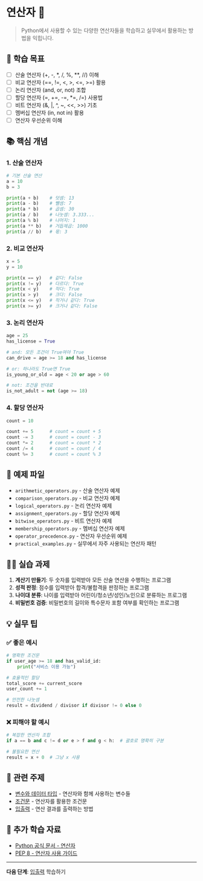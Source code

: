 # 연산자 🔢

> Python에서 사용할 수 있는 다양한 연산자들을 학습하고 실무에서 활용하는 방법을 익힙니다.

## 🎯 학습 목표

- [ ] 산술 연산자 (+, -, *, /, %, **, //) 이해
- [ ] 비교 연산자 (==, !=, <, >, <=, >=) 활용
- [ ] 논리 연산자 (and, or, not) 조합
- [ ] 할당 연산자 (=, +=, -=, *=, /=) 사용법
- [ ] 비트 연산자 (&, |, ^, ~, <<, >>) 기초
- [ ] 멤버십 연산자 (in, not in) 활용
- [ ] 연산자 우선순위 이해

## 📚 핵심 개념

### 1. 산술 연산자
```python
# 기본 산술 연산
a = 10
b = 3

print(a + b)    # 덧셈: 13
print(a - b)    # 뺄셈: 7
print(a * b)    # 곱셈: 30
print(a / b)    # 나눗셈: 3.333...
print(a % b)    # 나머지: 1
print(a ** b)   # 거듭제곱: 1000
print(a // b)   # 몫: 3
```

### 2. 비교 연산자
```python
x = 5
y = 10

print(x == y)   # 같다: False
print(x != y)   # 다르다: True
print(x < y)    # 작다: True
print(x > y)    # 크다: False
print(x <= y)   # 작거나 같다: True
print(x >= y)   # 크거나 같다: False
```

### 3. 논리 연산자
```python
age = 25
has_license = True

# and: 모든 조건이 True여야 True
can_drive = age >= 18 and has_license

# or: 하나라도 True면 True
is_young_or_old = age < 20 or age > 60

# not: 조건을 반대로
is_not_adult = not (age >= 18)
```

### 4. 할당 연산자
```python
count = 10

count += 5      # count = count + 5
count -= 3      # count = count - 3
count *= 2      # count = count * 2
count /= 4      # count = count / 4
count %= 3      # count = count % 3
```

## 📁 예제 파일

- `arithmetic_operators.py` - 산술 연산자 예제
- `comparison_operators.py` - 비교 연산자 예제
- `logical_operators.py` - 논리 연산자 예제
- `assignment_operators.py` - 할당 연산자 예제
- `bitwise_operators.py` - 비트 연산자 예제
- `membership_operators.py` - 멤버십 연산자 예제
- `operator_precedence.py` - 연산자 우선순위 예제
- `practical_examples.py` - 실무에서 자주 사용되는 연산자 패턴

## 🏃‍♂️ 실습 과제

1. **계산기 만들기**: 두 숫자를 입력받아 모든 산술 연산을 수행하는 프로그램
2. **성적 판정**: 점수를 입력받아 합격/불합격을 판정하는 프로그램
3. **나이대 분류**: 나이를 입력받아 어린이/청소년/성인/노인으로 분류하는 프로그램
4. **비밀번호 검증**: 비밀번호의 길이와 특수문자 포함 여부를 확인하는 프로그램

## 💡 실무 팁

### ✅ 좋은 예시
```python
# 명확한 조건문
if user_age >= 18 and has_valid_id:
    print("서비스 이용 가능")

# 효율적인 할당
total_score += current_score
user_count += 1

# 안전한 나눗셈
result = dividend / divisor if divisor != 0 else 0
```

### ❌ 피해야 할 예시
```python
# 복잡한 연산자 조합
if a == b and c != d or e > f and g < h:  # 괄호로 명확히 구분

# 불필요한 연산
result = x + 0  # 그냥 x 사용
```

## 🔗 관련 주제

- [변수와 데이터 타입](../../01-basics/variables-and-types/) - 연산자와 함께 사용하는 변수들
- [조건문](../../02-control-flow/conditionals/) - 연산자를 활용한 조건문
- [입출력](../../01-basics/input-output/) - 연산 결과를 출력하는 방법

## 📖 추가 학습 자료

- [Python 공식 문서 - 연산자](https://docs.python.org/3/reference/expressions.html#operator-precedence)
- [PEP 8 - 연산자 사용 가이드](https://pep8.org/#other-recommendations)

---

**다음 단계**: [입출력](../../01-basics/input-output/) 학습하기
